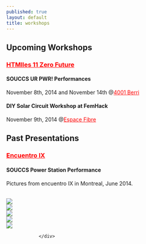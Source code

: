 ```yaml
---
published: true
layout: default
title: workshops
---
```

<div class='col12 container'>

<h2 class="center">Upcoming Workshops</h2>
<h3><a class="workshop-header" href="http://htmlles11.tumblr.com/" style="color:red;">HTMlles 11 Zero Future</a></h3>

<h4>SOUCCS UR PWR! Performances</h4>
<p>November 8th, 2014 and November 14th @<a href="http://www.studioxx.org/location-despace-au-studio-xx" style="color:red;">4001 Berri</a></p>

<h4>DIY Solar Circuit Workshop at FemHack</h4>
<p>November 9th, 2014 @<a href="http://www.espacefibre.com" style="color:red;">Espace Fibre</a></p>

<h2 class="center">Past Presentations</h2>

<h3><a class="workshop-header" href="http://hemisphericinstitute.org/hemi/en/enc14" style="color:red;">Encuentro IX</a></h3>
<h4>SOUCCS Power Station Performance</h4>
<p class="container col12">Pictures from encuentro IX in Montreal, June 2014.</p>
<br>
<div class="margin3 slider fade your-class container center col6">
					<div><div class="image"><img src="{{site.baseurl}}/img/encuentro/+StellaFluxoitineBrazil.JPG" class='col11'/></div></div>
					<div><div class="image"><img src="{{site.baseurl}}/img/encuentro/BLK+Souccs+VdW_6-14.jpg" class='col11' /></div></div>
					<div><div class="image"><img src="{{site.baseurl}}/img/encuentro/Vdw_Blk+MimStudio303EncurentroJune2014.jpg" class='col11'/></div></div>
					<div><div class="image"><img src="{{site.baseurl}}/img/encuentro/Vdw-Tales.JPG" class='col11'/></div></div>
					<div><div class="image"><img src="{{site.baseurl}}/img/encuentro/Vdw+Souccs+encuentro6-14.jpg" class='col11'/></div></div>
					
				</div>
</div>
